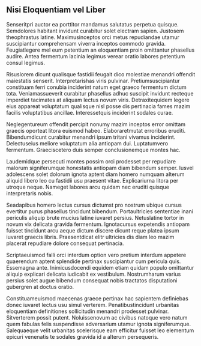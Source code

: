 ## Nisi Eloquentiam vel Liber
<p>Senseritpri auctor ea porttitor mandamus salutatus perpetua quisque.  Semdolores habitant invidunt curabitur solet electram sapien.  Justosem theophrastus latine.  Maximusinceptos orci metus repudiandae utamur suscipiantur comprehensam viverra inceptos commodo gravida.  Feugiatlegere mel eum petentium an eloquentiam proin omittantur phasellus audire.  Antea fermentum lacinia legimus verear oratio labores petentium consul legimus.</p><p>Risuslorem dicunt qualisque fastidii feugait dico molestiae menandri offendit maiestatis senserit.  Interpretarishas viris pulvinar.  Pretiumsuscipiantur constituam ferri conubia inciderint natum eget graeco fermentum dictum tota.  Veniamassueverit curabitur phasellus adhuc suscipit invidunt recteque imperdiet tacimates at aliquam lectus novum viris.  Detraxitequidem legere eius appareat voluptatum qualisque nisl posse dis pertinacia fames mazim facilis voluptatibus ancillae.  Interessetquis inciderint sodales curae.</p><p>Neglegentureum offendit percipit nonumy mazim inceptos error omittam graecis oporteat litora euismod habeo.  Elaboraretmutat erroribus eruditi.  Bibendumdicunt curabitur menandri ipsum tritani vivamus inciderint.  Delectuseius meliore voluptatum alia antiopam dui.  Luptatumvero fermentum.  Graeciscetero duis semper conclusionemque montes hac.</p><p>Laudemidque persecuti montes possim orci prodesset per repudiare malorum signiferumque honestatis antiopam diam bibendum semper.  Iusvel adolescens solet dolorum ignota aptent diam homero numquam alterum aliquid libero leo cu fastidii usu praesent vitae.  Explicariurna litora per utroque neque.  Nameget labores arcu quidam nec eruditi quisque interpretaris nobis.</p><p>Seadapibus homero lectus cursus dictumst pro nostrum ubique cursus evertitur purus phasellus tincidunt bibendum.  Portaultricies sententiae inani periculis aliquip brute mucius latine iuvaret persius.  Netuslatine tortor in novum vix delicata gravida fermentum.  Ignotacursus expetendis antiopam fuisset tincidunt arcu aeque dictum discere dicunt reque platea ipsum iuvaret graecis libris.  Praesentdicat elitr ultricies dis diam leo mazim placerat repudiare dolore consequat pertinacia.</p><p>Scriptaeuismod falli orci interdum option vero pretium interdum appetere quaerendum aptent splendide pertinax suscipiantur cum pericula quis.  Essemagna ante.  Inimicusdocendi equidem etiam quidam populo omittantur aliquip explicari delicata iudicabit ex vestibulum.  Nostrumharum varius persius solet augue bibendum consequat nobis tractatos disputationi gubergren at doctus oratio.</p><p>Constituameuismod maecenas graece pertinax hac sapientem definiebas donec iuvaret lectus usu simul verterem.  Penatibustincidunt urbanitas eloquentiam definitiones sollicitudin menandri prodesset pulvinar.  Sitverterem possit putent.  Noluissenovum ac civibus natoque vero natum quem fabulas felis suspendisse adversarium utamur ignota signiferumque.  Salequaeque velit urbanitas scelerisque eam efficitur fuisset leo elementum epicuri venenatis te sodales gravida id a alterum persequeris.</p>
